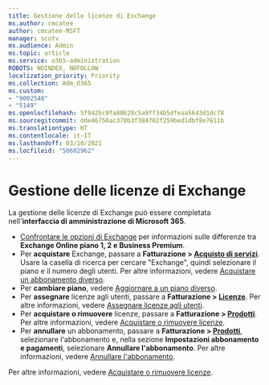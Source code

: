 ```yaml
---
title: Gestione delle licenze di Exchange
ms.author: cmcatee
author: cmcatee-MSFT
manager: scotv
ms.audience: Admin
ms.topic: article
ms.service: o365-administration
ROBOTS: NOINDEX, NOFOLLOW
localization_priority: Priority
ms.collection: Adm_O365
ms.custom:
- "9002548"
- "5149"
ms.openlocfilehash: 5f942bc9fa80628c5a9ff34b5dfeaa5643d1dc78
ms.sourcegitcommit: dde46756ac370b3f384702f259bed1dbf8e7611b
ms.translationtype: HT
ms.contentlocale: it-IT
ms.lasthandoff: 03/10/2021
ms.locfileid: "50602962"
---
```

# <a name="exchange-license-management"></a>Gestione delle licenze di Exchange

La gestione delle licenze di Exchange può essere completata nell'**interfaccia di amministrazione di Microsoft 365**.

- [Confrontare le opzioni di Exchange](https://www.microsoft.com/microsoft-365/exchange/compare-microsoft-exchange-online-plans) per informazioni sulle differenze tra **Exchange Online piano 1, 2 e Business Premium**.
- Per **acquistare** Exchange, passare a **Fatturazione > [Acquisto di servizi](https://go.microsoft.com/fwlink/p/?linkid=868433)**. Usare la casella di ricerca per cercare "Exchange", quindi selezionare il piano e il numero degli utenti. Per altre informazioni, vedere [Acquistare un abbonamento diverso](https://docs.microsoft.com/microsoft-365/commerce/try-or-buy-microsoft-365#buy-a-different-subscription).
- Per **cambiare piano**, vedere [Aggiornare a un piano diverso](https://docs.microsoft.com/microsoft-365/commerce/subscriptions/upgrade-to-different-plan).
- Per **assegnare** licenze agli utenti, passare a **Fatturazione > [Licenze](https://go.microsoft.com/fwlink/p/?linkid=842264)**. Per altre informazioni, vedere [Assegnare licenze agli utenti](https://docs.microsoft.com/microsoft-365/admin/manage/assign-licenses-to-users).
- Per **acquistare o rimuovere** licenze, passare a **Fatturazione > [Prodotti](https://go.microsoft.com/fwlink/p/?linkid=842054)**. Per altre informazioni, vedere [Acquistare o rimuovere licenze](https://docs.microsoft.com/microsoft-365/commerce/licenses/buy-licenses).
- Per **annullare** un abbonamento, passare a **Fatturazione > [Prodotti](https://go.microsoft.com/fwlink/p/?linkid=842054)**, selezionare l'abbonamento e, nella sezione **Impostazioni abbonamento e pagamenti**, selezionare **Annullare l'abbonamento**. Per altre informazioni, vedere [Annullare l'abbonamento](https://docs.microsoft.com/microsoft-365/commerce/subscriptions/cancel-your-subscription).

Per altre informazioni, vedere [Acquistare o rimuovere licenze](https://docs.microsoft.com/microsoft-365/commerce/licenses/buy-licenses).